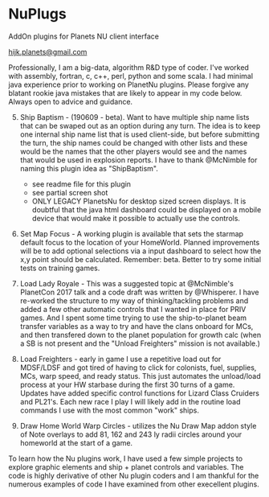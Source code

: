 # NuPlugs
AddOn plugins for Planets NU client interface

hijk.planets@gmail.com

Professionally, I am a big-data, algorithm R&D type of coder. I've worked with assembly, fortran, c, c++, perl, python and some scala. I had minimal java experience prior to working on PlanetNu plugins. Please forgive any blatant rookie java mistakes that are likely to appear in my code below. Always open to advice and guidance. 


5. Ship Baptism - (190609 - beta). Want to have multiple ship name lists that can be swaped out as an option during any turn. The idea is to keep one internal ship name list that is used client-side, but before submitting the turn, the ship names could be changed with other lists and these would be the names that the other players would see and the names that would be used in explosion reports. I have to thank @McNimble for naming this plugin idea as "ShipBaptism". 
     - see readme file for this plugin
     - see partial screen shot
     - ONLY LEGACY PlanetsNu for desktop sized screen displays. It is doubtful that the java html dashboard could be displayed on a mobile device that would make it possible to actually use the controls.

4. Set Map Focus -  A working plugin is available that sets the starmap default focus to the location of your HomeWorld. Planned improvements will be to add optional selections via a input dashboard to select how the x,y point should be calculated. Remember: beta. Better to try some initial tests on training games.

3. Load Lady Royale - This was a suggested topic at @McNimble's PlanetCon 2017 talk and a code draft was written by @Whisperer. I have re-worked the structure to my way of thinking/tackling problems and added a few other automatic controls that I wanted in place for PRIV games. And I spent some time trying to use the ship-to-planet beam transfer variables as a way to try and have the clans onboard for MCs, and then transfered down to the planet population for growth calc (when a SB is not present and the "Unload Freighters" mission is not available.)

2. Load Freighters  - early in game I use a repetitive load out for MDSF/LDSF and got tired of having to click for  colonists, fuel, supplies, MCs, warp speed, and ready status. This just automates the unload/load process at your HW starbase during the first 30 turns of a game. Updates have added specific control functions for Lizard Class Cruiders and PL21's. Each new race I play I will likely add in the routine load commands I use with the most common "work" ships.

1. Draw Home World Warp Circles - utilizes the Nu Draw Map addon style of Note overlays to add 81, 162 and 243 ly radii circles around your homeworld at the start of a game.

To learn how the Nu plugins work, I have used a few simple projects to explore graphic elements and ship + planet controls and variables. The code is highly derivative of other Nu plugin coders and I am thankful for the numerous examples of code I have examined from other execellent plugins.








